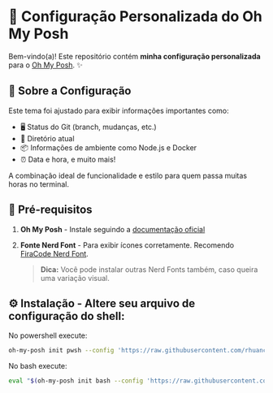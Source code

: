 # 🌟 Configuração Personalizada do Oh My Posh

Bem-vindo(a)! Este repositório contém **minha configuração personalizada** para o [Oh My Posh](https://ohmyposh.dev/). ✨

## 🚀 Sobre a Configuração

Este tema foi ajustado para exibir informações importantes como:
- 🖥️ Status do Git (branch, mudanças, etc.)
- 📁 Diretório atual
- 📦 Informações de ambiente como Node.js e Docker
- ⏰ Data e hora, e muito mais!

A combinação ideal de funcionalidade e estilo para quem passa muitas horas no terminal.

## 🔧 Pré-requisitos

1. **Oh My Posh** - Instale seguindo a [documentação oficial](https://ohmyposh.dev/docs/installation)
2. **Fonte Nerd Font** - Para exibir ícones corretamente. Recomendo [FiraCode Nerd Font](https://github.com/ryanoasis/nerd-fonts).
   
   > **Dica:** Você pode instalar outras Nerd Fonts também, caso queira uma variação visual.

## ⚙️ Instalação - Altere seu arquivo de configuração do shell:

No powershell execute: 
```bash
oh-my-posh init pwsh --config 'https://raw.githubusercontent.com/rhuancsg/oh-my-posh/main/minhaConfig.json' | iex
```
No bash execute:
``` bash
eval "$(oh-my-posh init bash --config 'https://raw.githubusercontent.com/rhuancsg/oh-my-posh/main/minhaConfig.json')"
```
